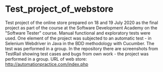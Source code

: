 # Test_project_of_webstore 
Test project of the online store prepared on 18 and 19 July 2020 as the final project as part of the course at the Software Development Academy on the "Software Tester" course. Manual functional and exploratory tests were used. One element of the project was subjected to an automatic test - in Selenium Webdriver in Java in the BDD methodology with Cucumber. The test was performed in a group. In the repository there are screenshots from TestRail showing test cases and bugs from own work - the project was performed in a group. URL of web store: http://automationpractice.com/index.php
